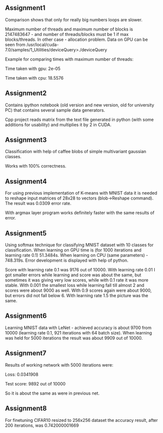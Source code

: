 ## Assignment1

Comparison shows that only for really big numbers loops are slower.

Maximum number of threads and maximum number of blocks is 2147483647 - and number of threads/blocks must be 1 if max blocks/threads. In other case - allocation problem. Data on GPU can be seen from /usr/local/cuda-7.0/samples/1_Utilities/deviceQuery>./deviceQuery

Example for comparing times with maximum number of threads:

Time taken with gpu: 2e-05

Time taken with cpu: 18.5576

## Assignment2

Contains ipython notebook (old version and new version, old for university PC) that contains several sample data generators.

Cpp project reads matrix from the text file generated in python (with some additions for usability) and multiplies it by 2 in CUDA.

## Assignment3

Classification with help of caffee blobs of simple multivariant gaussian classes.

Works with 100% correctness.

## Assignment4

For using previous implementation of K-means with MNIST data it is needed to reshape input matrices of 28x28 to vectors (blob->Reshape command). The result was 0.0309 error rate.

With argmax layer program works definitely faster with the same results of error.

## Assignment5

Using softmax technique for classifying MNIST dataset with 10 classes for classification. When learning on GPU time is (for 1000 iterations and learning rate 0.1) 51.3484s. When learning on CPU (same parameters) - 748.319s. Error development is displayed with help of python.

Score with learning rate 0.1 was 9176 out of 10000. With learning rate 0.01 I got smaller errors while learning and score was about the same, but sometimes it was giving very low scores, while with 0.1 rate it was more stable. With 0.001 the smallest loss while learning fall till almost 2 and scores were about 9000 as well. With 0.9 scores again were about 9000, but errors did not fall below 6. With learning rate 1.5 the picture was the same.

## Assignment6

Learning MNIST data with LeNet - achieved accuracy is about 9700 from 10000 (learning rate 0.1, 921 iterations with 64 batch size). When learning was held for 5000 iterations the result was about 9909 out of 10000.

## Assignment7

Results of working network with 5000 iterations were:

Loss: 0.0341908

Test score: 9892 out of 10000

So it is about the same as were in previous net. 

## Assignment8

For finetuning CIFAR10 resized to 256x256 dataset the accuracy result, after 200 iterations, was 0.742000001669
